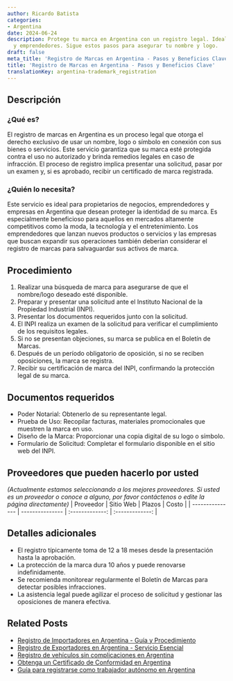 ```yaml
---
author: Ricardo Batista
categories:
- Argentina
date: 2024-06-24
description: Protege tu marca en Argentina con un registro legal. Ideal para empresas
  y emprendedores. Sigue estos pasos para asegurar tu nombre y logo.
draft: false
meta_title: 'Registro de Marcas en Argentina - Pasos y Beneficios Clave'
title: 'Registro de Marcas en Argentina - Pasos y Beneficios Clave'
translationKey: argentina-trademark_registration
---
```



## Descripción
### ¿Qué es?
El registro de marcas en Argentina es un proceso legal que otorga el derecho exclusivo de usar un nombre, logo o símbolo en conexión con sus bienes o servicios. Este servicio garantiza que su marca esté protegida contra el uso no autorizado y brinda remedios legales en caso de infracción. El proceso de registro implica presentar una solicitud, pasar por un examen y, si es aprobado, recibir un certificado de marca registrada.

### ¿Quién lo necesita?
Este servicio es ideal para propietarios de negocios, emprendedores y empresas en Argentina que desean proteger la identidad de su marca. Es especialmente beneficioso para aquellos en mercados altamente competitivos como la moda, la tecnología y el entretenimiento. Los emprendedores que lanzan nuevos productos o servicios y las empresas que buscan expandir sus operaciones también deberían considerar el registro de marcas para salvaguardar sus activos de marca.

## Procedimiento

1. Realizar una búsqueda de marca para asegurarse de que el nombre/logo deseado esté disponible.
2. Preparar y presentar una solicitud ante el Instituto Nacional de la Propiedad Industrial (INPI).
3. Presentar los documentos requeridos junto con la solicitud.
4. El INPI realiza un examen de la solicitud para verificar el cumplimiento de los requisitos legales.
5. Si no se presentan objeciones, su marca se publica en el Boletín de Marcas.
6. Después de un período obligatorio de oposición, si no se reciben oposiciones, la marca se registra.
7. Recibir su certificación de marca del INPI, confirmando la protección legal de su marca.

## Documentos requeridos

- Poder Notarial: Obtenerlo de su representante legal.
- Prueba de Uso: Recopilar facturas, materiales promocionales que muestren la marca en uso.
- Diseño de la Marca: Proporcionar una copia digital de su logo o símbolo.
- Formulario de Solicitud: Completar el formulario disponible en el sitio web del INPI.

## Proveedores que pueden hacerlo por usted
_(Actualmente estamos seleccionando a los mejores proveedores. Si usted es un proveedor o conoce a alguno, por favor contáctenos o edite la página directamente)_
| Proveedor       |     Sitio Web    |    Plazos     |     Costo     |
| --------------- | --------------- |  :-------------: | :-------------: |

## Detalles adicionales

- El registro típicamente toma de 12 a 18 meses desde la presentación hasta la aprobación.
- La protección de la marca dura 10 años y puede renovarse indefinidamente.
- Se recomienda monitorear regularmente el Boletín de Marcas para detectar posibles infracciones.
- La asistencia legal puede agilizar el proceso de solicitud y gestionar las oposiciones de manera efectiva.
## Related Posts

- [Registro de Importadores en Argentina - Guía y Procedimiento](https://tramitit.com/es/guides/argentina/registro_de_importadores/)
- [Registro de Exportadores en Argentina - Servicio Esencial](https://tramitit.com/es/guides/argentina/registro_de_exportadores/)
- [Registro de vehículos sin complicaciones en Argentina](https://tramitit.com/es/guides/argentina/registro_automotor/)
- [Obtenga un Certificado de Conformidad en Argentina](https://tramitit.com/es/guides/argentina/certificado_de_idoneidad/)
- [Guía para registrarse como trabajador autónomo en Argentina](https://tramitit.com/es/guides/argentina/inscripci%C3%B3n_al_r%C3%A9gimen_de_aut%C3%B3nomos/)